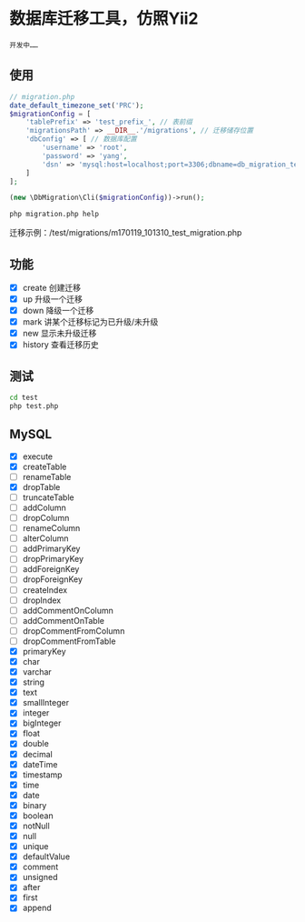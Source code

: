 # 数据库迁移工具，仿照Yii2
    开发中……

## 使用
```php
// migration.php
date_default_timezone_set('PRC');
$migrationConfig = [
    'tablePrefix' => 'test_prefix_', // 表前缀
    'migrationsPath' => __DIR__.'/migrations', // 迁移储存位置
    'dbConfig' => [ // 数据库配置
        'username' => 'root',
        'password' => 'yang',
        'dsn' => 'mysql:host=localhost;port=3306;dbname=db_migration_test;charset=utf8',
    ]
];

(new \DbMigration\Cli($migrationConfig))->run();

```

```bash
php migration.php help
```
迁移示例：/test/migrations/m170119_101310_test_migration.php

## 功能
- [x] create   创建迁移
- [x] up       升级一个迁移
- [x] down     降级一个迁移
- [x] mark     讲某个迁移标记为已升级/未升级
- [x] new      显示未升级迁移
- [x] history  查看迁移历史

## 测试
```bash
cd test
php test.php
```

## MySQL
- [x] execute
- [x] createTable
- [ ] renameTable
- [x] dropTable
- [ ] truncateTable
- [ ] addColumn
- [ ] dropColumn
- [ ] renameColumn
- [ ] alterColumn
- [ ] addPrimaryKey
- [ ] dropPrimaryKey
- [ ] addForeignKey
- [ ] dropForeignKey
- [ ] createIndex
- [ ] dropIndex
- [ ] addCommentOnColumn
- [ ] addCommentOnTable
- [ ] dropCommentFromColumn
- [ ] dropCommentFromTable
- [x] primaryKey
- [x] char
- [x] varchar
- [x] string
- [x] text
- [x] smallInteger
- [x] integer
- [x] bigInteger
- [x] float
- [x] double
- [x] decimal
- [x] dateTime
- [x] timestamp
- [x] time
- [x] date
- [x] binary
- [x] boolean
- [x] notNull
- [x] null
- [x] unique
- [x] defaultValue
- [x] comment
- [x] unsigned
- [x] after
- [x] first
- [x] append
